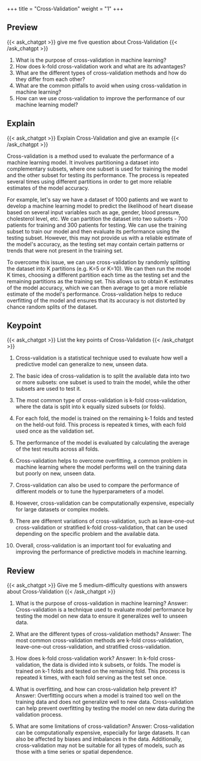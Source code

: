 +++
title = "Cross-Validation"
weight = "1"
+++
## Preview
{{< ask_chatgpt >}}
give me five question about Cross-Validation
{{< /ask_chatgpt >}}

1. What is the purpose of cross-validation in machine learning?
2. How does k-fold cross-validation work and what are its advantages?
3. What are the different types of cross-validation methods and how do they differ from each other?
4. What are the common pitfalls to avoid when using cross-validation in machine learning?
5. How can we use cross-validation to improve the performance of our machine learning model?   

## Explain
{{< ask_chatgpt >}}
Explain Cross-Validation and give an example
{{< /ask_chatgpt >}}

Cross-validation is a method used to evaluate the performance of a machine learning model. It involves partitioning a dataset into complementary subsets, where one subset is used for training the model and the other subset for testing its performance. The process is repeated several times using different partitions in order to get more reliable estimates of the model accuracy.

For example, let's say we have a dataset of 1000 patients and we want to develop a machine learning model to predict the likelihood of heart disease based on several input variables such as age, gender, blood pressure, cholesterol level, etc. We can partition the dataset into two subsets - 700 patients for training and 300 patients for testing. We can use the training subset to train our model and then evaluate its performance using the testing subset. However, this may not provide us with a reliable estimate of the model's accuracy, as the testing set may contain certain patterns or trends that were not present in the training set. 

To overcome this issue, we can use cross-validation by randomly splitting the dataset into K partitions (e.g. K=5 or K=10). We can then run the model K times, choosing a different partition each time as the testing set and the remaining partitions as the training set. This allows us to obtain K estimates of the model accuracy, which we can then average to get a more reliable estimate of the model's performance. Cross-validation helps to reduce overfitting of the model and ensures that its accuracy is not distorted by chance random splits of the dataset.   

## Keypoint
{{< ask_chatgpt >}}
List the key points of Cross-Validation
{{< /ask_chatgpt >}}

1. Cross-validation is a statistical technique used to evaluate how well a predictive model can generalize to new, unseen data. 

2. The basic idea of cross-validation is to split the available data into two or more subsets: one subset is used to train the model, while the other subsets are used to test it. 

3. The most common type of cross-validation is k-fold cross-validation, where the data is split into k equally sized subsets (or folds). 

4. For each fold, the model is trained on the remaining k-1 folds and tested on the held-out fold. This process is repeated k times, with each fold used once as the validation set. 

5. The performance of the model is evaluated by calculating the average of the test results across all folds. 

6. Cross-validation helps to overcome overfitting, a common problem in machine learning where the model performs well on the training data but poorly on new, unseen data. 

7. Cross-validation can also be used to compare the performance of different models or to tune the hyperparameters of a model. 

8. However, cross-validation can be computationally expensive, especially for large datasets or complex models. 

9. There are different variations of cross-validation, such as leave-one-out cross-validation or stratified k-fold cross-validation, that can be used depending on the specific problem and the available data. 

10. Overall, cross-validation is an important tool for evaluating and improving the performance of predictive models in machine learning.   

## Review
{{< ask_chatgpt >}}
Give me 5 medium-difficulty questions with answers about Cross-Validation
{{< /ask_chatgpt >}}

1. What is the purpose of cross-validation in machine learning?
Answer: Cross-validation is a technique used to evaluate model performance by testing the model on new data to ensure it generalizes well to unseen data.

2. What are the different types of cross-validation methods?
Answer: The most common cross-validation methods are k-fold cross-validation, leave-one-out cross-validation, and stratified cross-validation.

3. How does k-fold cross-validation work?
Answer: In k-fold cross-validation, the data is divided into k subsets, or folds. The model is trained on k-1 folds and tested on the remaining fold. This process is repeated k times, with each fold serving as the test set once.

4. What is overfitting, and how can cross-validation help prevent it?
Answer: Overfitting occurs when a model is trained too well on the training data and does not generalize well to new data. Cross-validation can help prevent overfitting by testing the model on new data during the validation process.

5. What are some limitations of cross-validation?
Answer: Cross-validation can be computationally expensive, especially for large datasets. It can also be affected by biases and imbalances in the data. Additionally, cross-validation may not be suitable for all types of models, such as those with a time series or spatial dependence.   

